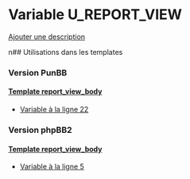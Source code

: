 # Variable U_REPORT_VIEW
[Ajouter une description](https://fa-tvars.appspot.com/U_REPORT_VIEW)

n## Utilisations dans les templates

### Version PunBB

#### [Template report_view_body](punbb/report_view_body.md)
* [Variable à la ligne 22](../punbb/report_view_body.tpl#L22)

### Version phpBB2

#### [Template report_view_body](subsilver/report_view_body.md)
* [Variable à la ligne 5](../subsilver/report_view_body.tpl#L5)